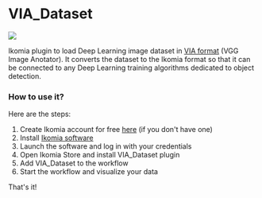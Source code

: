 # VIA_Dataset

![](https://blog.ikomia.com/wp-content/uploads/2021/02/vgg_logo.png)

Ikomia plugin to load Deep Learning image dataset in [VIA format](https://www.robots.ox.ac.uk/~vgg/software/via/) (VGG Image Anotator). It converts the dataset to the Ikomia format so that it can be connected to any Deep Learning training algorithms dedicated to object detection.

### How to use it?
Here are the steps:

1. Create Ikomia account for free [here](https://ikomia.com/accounts/signup/) (if you don't have one)
2. Install [Ikomia software](https://ikomia.com/en/download)
3. Launch the software and log in with your credentials
4. Open Ikomia Store and install VIA_Dataset plugin
6. Add VIA_Dataset to the workflow
7. Start the workflow and visualize your data

That's it!
